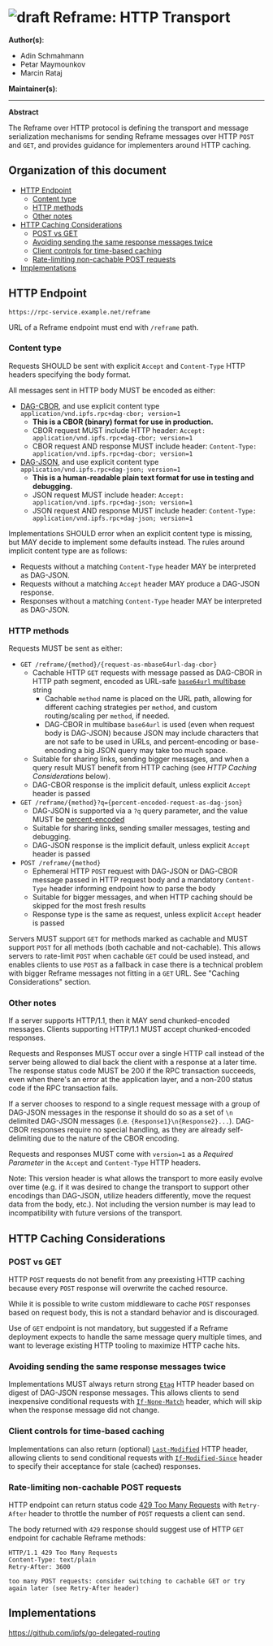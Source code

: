 # ![draft](https://img.shields.io/badge/status-draft-yellow.svg?style=flat-square) Reframe: HTTP Transport

**Author(s)**:

- Adin Schmahmann
- Petar Maymounkov
- Marcin Rataj

**Maintainer(s)**:

* * *

**Abstract**

The Reframe over HTTP protocol is defining the transport and message
serialization mechanisms for sending Reframe messages over HTTP `POST` and
`GET`, and provides guidance for implementers around HTTP caching.

## Organization of this document

- [HTTP Endpoint](#http-endpoint)
  - [Content type](#content-type)
  - [HTTP methods](#http-methods)
  - [Other notes](#other-notes)
- [HTTP Caching Considerations](#http-caching-considerations)
  - [POST vs GET](#post-vs-get)
  - [Avoiding sending the same response messages twice](#avoiding-sending-the-same-response-messages-twice)
  - [Client controls for time-based caching](#client-controls-for-time-based-caching)
  - [Rate-limiting non-cachable POST requests](#rate-limiting-non-cachable-post-requests)
- [Implementations](#implementations)

## HTTP Endpoint

```
https://rpc-service.example.net/reframe
```

URL of a Reframe endpoint must end with `/reframe` path.

### Content type

Requests SHOULD be sent with explicit `Accept` and `Content-Type` HTTP headers specifying the body format.

All messages sent in HTTP body MUST be encoded as either:

- [DAG-CBOR](https://ipld.io/specs/codecs/dag-cbor/spec/), and use explicit content type `application/vnd.ipfs.rpc+dag-cbor; version=1`
  - **This is a CBOR (binary) format for use in production.**
  - CBOR request MUST include HTTP header: `Accept: application/vnd.ipfs.rpc+dag-cbor; version=1`
  - CBOR request AND response MUST include header: `Content-Type: application/vnd.ipfs.rpc+dag-cbor; version=1`
- [DAG-JSON](https://ipld.io/specs/codecs/dag-json/spec/), and use explicit content type `application/vnd.ipfs.rpc+dag-json; version=1`
  - **This is a human-readable plain text format for use in testing and debugging.**
  - JSON request MUST include header: `Accept: application/vnd.ipfs.rpc+dag-json; version=1`
  - JSON request AND response MUST include header: `Content-Type: application/vnd.ipfs.rpc+dag-json; version=1`

Implementations SHOULD error when an explicit content type is missing, but MAY decide to implement some defaults instead.
The rules around implicit content type are as follows:

- Requests without a matching `Content-Type` header MAY be interpreted as DAG-JSON.
- Requests without a matching `Accept` header MAY produce a DAG-JSON response.
- Responses without a matching `Content-Type` header MAY be interpreted as DAG-JSON.

### HTTP methods

Requests MUST be sent as either:

- `GET /reframe/{method}/{request-as-mbase64url-dag-cbor}`
  - Cachable HTTP `GET` requests with message passed as DAG-CBOR in HTTP path segment, encoded as URL-safe [`base64url` multibase](https://docs.ipfs.io/concepts/glossary/#base64url) string
    - Cachable `method` name is placed on the URL path, allowing for different caching strategies per `method`, and custom routing/scaling per `method`, if needed.
    - DAG-CBOR in multibase `base64url` is used (even when request body is DAG-JSON) because JSON may include characters that are not safe to be used in URLs, and percent-encoding or base-encoding a big JSON query may take too much space.
  - Suitable for sharing links, sending bigger messages, and when a query result MUST benefit from HTTP caching (see _HTTP Caching Considerations_ below).
  - DAG-CBOR response is the implicit default, unless explicit `Accept` header is passed
- `GET /reframe/{method}?q={percent-encoded-request-as-dag-json}`
  - DAG-JSON is supported via a `?q` query parameter, and the value MUST be [percent-encoded](https://en.wikipedia.org/wiki/Percent-encoding)
  - Suitable for sharing links, sending smaller messages, testing and debugging.
  - DAG-JSON response is the implicit default, unless explicit `Accept` header is passed
- `POST /reframe/{method}`
  - Ephemeral HTTP `POST` request with DAG-JSON or DAG-CBOR message passed in HTTP request body and a mandatory `Content-Type` header informing endpoint how to parse the body
  - Suitable for bigger messages, and when HTTP caching should be skipped for the most fresh results
  - Response type is the same as request, unless explicit `Accept` header is passed

Servers MUST support `GET` for methods marked as cachable and MUST support `POST` for all methods (both cachable and not-cachable). This allows servers to rate-limit `POST` when cachable `GET` could be used instead, and enables clients to use `POST` as a fallback in case there is a technical problem with bigger Reframe messages not fitting in a `GET` URL. See "Caching Considerations" section.

### Other notes

If a server supports HTTP/1.1, then it MAY send chunked-encoded messages. Clients supporting HTTP/1.1 MUST accept chunked-encoded responses.

Requests and Responses MUST occur over a single HTTP call instead of the server being allowed to dial back the client with a response at a later time. The response status code MUST be 200 if the RPC transaction succeeds, even when there's an error at the application layer, and a non-200 status code if the RPC transaction fails.

If a server chooses to respond to a single request message with a group of DAG-JSON messages in the response it should do so as a set of `\n` delimited DAG-JSON messages (i.e. `{Response1}\n{Response2}...`).
DAG-CBOR responses require no special handling, as they are already self-delimiting due to the nature of the CBOR encoding.

Requests and responses MUST come with `version=1` as a _Required Parameter_  in the `Accept` and `Content-Type` HTTP headers.

Note: This version header is what allows the transport to more easily evolve over time (e.g. if it was desired to change the transport to support other encodings than DAG-JSON, utilize headers differently, move the request data from the body, etc.). Not including the version number is may lead to incompatibility with future versions of the transport.

## HTTP Caching Considerations

### POST vs GET

HTTP `POST` requests do not benefit from any preexisting HTTP caching because
every `POST` response will overwrite the cached resource.

While it is possible to write custom middleware to cache `POST` responses based on
request body, this is not a standard behavior and is discouraged.

Use of `GET` endpoint is not mandatory, but suggested if a Reframe deployment
expects to handle the same message query multiple times, and want to leverage
existing HTTP tooling to maximize HTTP cache hits.

### Avoiding sending the same response messages twice

Implementations MUST always return strong
[`Etag`](https://httpwg.org/specs/rfc7232.html#header.etag) HTTP header based
on digest of DAG-JSON response messages. This allows clients to send
inexpensive conditional requests with
[`If-None-Match`](https://httpwg.org/specs/rfc7232.html#header.if-none-match)
header, which will skip when the response message did not change.

### Client controls for time-based caching

Implementations can also return (optional)
[`Last-Modified`](https://httpwg.org/specs/rfc7232.html#header.last-modified)
HTTP header, allowing clients to send conditional requests with
[`If-Modified-Since`](https://httpwg.org/specs/rfc7232.html#header.if-modified-since)
header to specify their acceptance for stale (cached) responses.

### Rate-limiting non-cachable POST requests

HTTP endpoint can return status code
[429 Too Many Requests](https://www.rfc-editor.org/rfc/rfc6585#section-4)
with `Retry-After` header to throttle the number of `POST` requests a client can send.

The body returned with `429` response should suggest use of HTTP `GET` endpoint
for cachable Reframe methods:

```plaintext
HTTP/1.1 429 Too Many Requests
Content-Type: text/plain
Retry-After: 3600

too many POST requests: consider switching to cachable GET or try again later (see Retry-After header)
```

## Implementations

https://github.com/ipfs/go-delegated-routing
